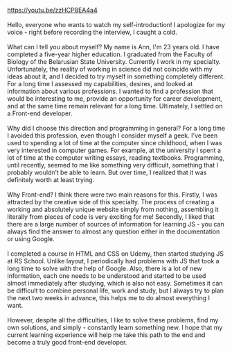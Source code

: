 https://youtu.be/zzHCP8EA4a4<br>
<br>
Hello, everyone who wants to watch my self-introduction! I apologize for my voice - right before recording the interview, I caught a cold.<br><br>
What can I tell you about myself? My name is Ann, I'm 23 years old. I have completed a five-year higher education. I graduated from the Faculty of Biology of the Belarusian State University. Currently I work in my specialty. Unfortunately, the reality of working in science did not coincide with my ideas about it, and I decided to try myself in something completely different. For a long time I assessed my capabilities, desires, and looked at information about various professions. I wanted to find a profession that would be interesting to me, provide an opportunity for career development, and at the same time remain relevant for a long time. Ultimately, I settled on a Front-end developer.<br><br>
Why did I choose this direction and programming in general? For a long time I avoided this profession, even though I consider myself a geek. I've been used to spending a lot of time at the computer since childhood, when I was very interested in computer games. For example, at the university I spent a lot of time at the computer writing essays, reading textbooks. Programming, until recently, seemed to me like something very difficult, something that I probably wouldn’t be able to learn. But over time, I realized that it was definitely worth at least trying.<br><br>
Why Front-end? I think there were two main reasons for this. Firstly, I was attracted by the creative side of this specialty. The process of creating a working and absolutely unique website simply from nothing, assembling it literally from pieces of code is very exciting for me! Secondly, I liked that there are a large number of sources of information for learning JS - you can always find the answer to almost any question either in the documentation or using Google.<br><br>
I completed a course in HTML and CSS on Udemy, then started studying JS at RS School. Unlike layout, I periodically had problems with JS that took a long time to solve with the help of Google. Also, there is a lot of new information, each one needs to be understood and started to be used almost immediately after studying, which is also not easy. Sometimes it can be difficult to combine personal life, work and study, but I always try to plan the next two weeks in advance, this helps me to do almost everything I want.<br><br>
However, despite all the difficulties, I like to solve these problems, find my own solutions, and simply - constantly learn something new. I hope that my current learning experience will help me take this path to the end and become a truly good front-end developer.